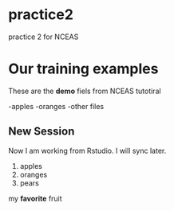# practice2
practice 2 for NCEAS

# Our training examples

These are the **demo** fiels from NCEAS tutotiral

-apples
-oranges
-other files

## New Session

Now I am working from Rstudio.  I will sync later.

1. apples
2. oranges
3. pears

my **favorite** fruit
